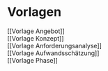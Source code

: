 # Vorlagen

[[Vorlage Angebot]]  
[[Vorlage Konzept]]  
[[Vorlage Anforderungsanalyse]]  
[[Vorlage Aufwandsschätzung]]  
[[Vorlage Phase]]  
